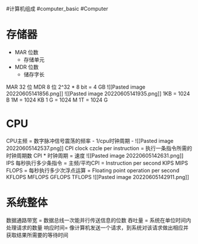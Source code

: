 #计算机组成 #computer_basic #Computer 
# 存储器
- MAR 位数
	- 存储单元
- MDR 位数
	- 储存字长

MAR 32 位 MDR 8 位
2^32 * 8 bit = 4 GB
![[Pasted image 20220605141856.png]]
![[Pasted image 20220605141935.png]]
1KB = 1024 B
1M = 1024 KB
1 G = 1024 M
1T = 1024 G

# CPU
CPU主频 = 数字脉冲信号震荡的频率
	- 1/cpu时钟周期
	- ![[Pasted image 20220605142537.png]]
CPI clock czcle per instruction = 执行一条指令所需的时钟周期数
CPI * 时钟周期 = 速度
![[Pasted image 20220605142631.png]]
IPS 每秒执行多少条指令 = 主频/平均CPI = Instruction per second
KIPS MIPS
FLOPS = 每秒执行多少次浮点运算 = Floating point operation per second
KFLOPS MFLOPS GFLOPS TFLOPS
![[Pasted image 20220605142911.png]]

# 系统整体
数据通路带宽 = 数据总线一次能并行传送信息的位数
吞吐量 = 系统在单位时间内处理请求的数量
响应时间= 像计算机发送一个请求，到系统对该请求做出相应并获取结果所需要的等待时间